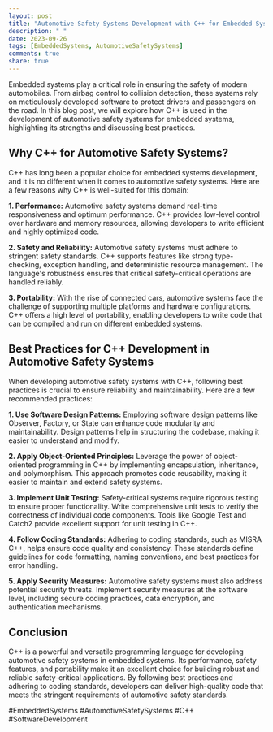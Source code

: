 ```yaml
---
layout: post
title: "Automotive Safety Systems Development with C++ for Embedded Systems"
description: " "
date: 2023-09-26
tags: [EmbeddedSystems, AutomotiveSafetySystems]
comments: true
share: true
---
```


Embedded systems play a critical role in ensuring the safety of modern automobiles. From airbag control to collision detection, these systems rely on meticulously developed software to protect drivers and passengers on the road. In this blog post, we will explore how C++ is used in the development of automotive safety systems for embedded systems, highlighting its strengths and discussing best practices.

## Why C++ for Automotive Safety Systems?

C++ has long been a popular choice for embedded systems development, and it is no different when it comes to automotive safety systems. Here are a few reasons why C++ is well-suited for this domain:

**1. Performance:** Automotive safety systems demand real-time responsiveness and optimum performance. C++ provides low-level control over hardware and memory resources, allowing developers to write efficient and highly optimized code.

**2. Safety and Reliability:** Automotive safety systems must adhere to stringent safety standards. C++ supports features like strong type-checking, exception handling, and deterministic resource management. The language's robustness ensures that critical safety-critical operations are handled reliably.

**3. Portability:** With the rise of connected cars, automotive systems face the challenge of supporting multiple platforms and hardware configurations. C++ offers a high level of portability, enabling developers to write code that can be compiled and run on different embedded systems.

## Best Practices for C++ Development in Automotive Safety Systems

When developing automotive safety systems with C++, following best practices is crucial to ensure reliability and maintainability. Here are a few recommended practices:

**1. Use Software Design Patterns:** Employing software design patterns like Observer, Factory, or State can enhance code modularity and maintainability. Design patterns help in structuring the codebase, making it easier to understand and modify.

**2. Apply Object-Oriented Principles:** Leverage the power of object-oriented programming in C++ by implementing encapsulation, inheritance, and polymorphism. This approach promotes code reusability, making it easier to maintain and extend safety systems.

**3. Implement Unit Testing:** Safety-critical systems require rigorous testing to ensure proper functionality. Write comprehensive unit tests to verify the correctness of individual code components. Tools like Google Test and Catch2 provide excellent support for unit testing in C++.

**4. Follow Coding Standards:** Adhering to coding standards, such as MISRA C++, helps ensure code quality and consistency. These standards define guidelines for code formatting, naming conventions, and best practices for error handling.

**5. Apply Security Measures:** Automotive safety systems must also address potential security threats. Implement security measures at the software level, including secure coding practices, data encryption, and authentication mechanisms.

## Conclusion

C++ is a powerful and versatile programming language for developing automotive safety systems in embedded systems. Its performance, safety features, and portability make it an excellent choice for building robust and reliable safety-critical applications. By following best practices and adhering to coding standards, developers can deliver high-quality code that meets the stringent requirements of automotive safety standards.

#EmbeddedSystems #AutomotiveSafetySystems #C++ #SoftwareDevelopment